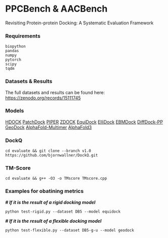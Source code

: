 # PPCBench & AACBench
Revisiting Protein-protein Docking: A Systematic Evaluation Framework

### Requirements
```
biopython
pandas
numpy
pytorch
scipy
tqdm
```

### Datasets & Results
The full datasets and results can be found here: https://zenodo.org/records/15111745

### Models
[HDOCK](http://hdock.phys.hust.edu.cn/)
[PatchDock](https://bioinfo3d.cs.tau.ac.il/PatchDock/)
[PIPER](https://cluspro.bu.edu/home.php)
[ZDOCK](https://zdock.wenglab.org/software/)
[EquiDock](https://github.com/octavian-ganea/equidock_public/)
[ElliDock](https://github.com/yaledeus/ElliDock)
[EBMDock](https://github.com/wuhuaijin/EBMDock)
[DiffDock-PP](https://github.com/biocad/DiffDock-PP/)
[GeoDock](https://github.com/Graylab/GeoDock)
[AlphaFold-Multimer](https://github.com/deepmind/alphafold)
[AlphaFold3](https://github.com/google-deepmind/alphafold3)

### DockQ

```
cd evaluate && git clone --branch v1.0 https://github.com/bjornwallner/DockQ.git
```

### TM-Score

```
cd evaluate && g++ -O3 -o TMscore TMscore.cpp
```

### Examples for obatining metrics
___# If it is the result of a rigid docking model___
```
python test-rigid.py --dataset DB5 --model equidock
```
___# If it is the result of a flexible docking model___
```
python test-flexible.py --dataset DB5-g-u --model geodock
```

